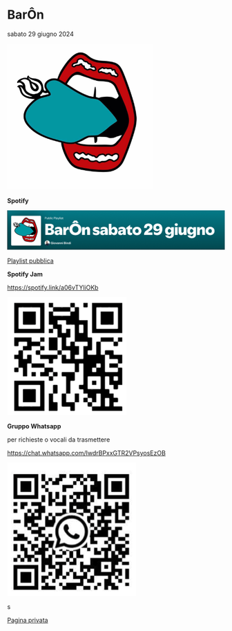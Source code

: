 

# BarÔn

sabato 29 giugno 2024

<img src="../img/baron/baronlogo-9625825.png" alt="baronlogo" style="zoom:33%;" /> 



**Spotify** 

![playspt](../img/baron/playspt.png)

[Playlist pubblica](https://open.spotify.com/playlist/1yAPfXadOrwU10hUepG8Jn?si=6d63aa2577854ae4&pt=138dfad8a7575ee6a859bd11944153c6)



**Spotify Jam** 

https://spotify.link/a06vTYliOKb

![qrspotify](../img/baron/qrspotify.png)





**Gruppo Whatsapp**

per richieste o vocali da trasmettere

https://chat.whatsapp.com/IwdrBPxxGTR2VPsyosEzOB

![qrw](../img/baron/qrw.png)





s

[Pagina privata](https://tongatron.github.io/baron/cisti/cisti.html)













